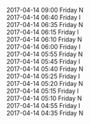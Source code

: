 2017-04-14 09:00 Friday  N  
2017-04-14 06:40 Friday  I  
2017-04-14 06:35 Friday  N  
2017-04-14 06:15 Friday  I  
2017-04-14 06:10 Friday  N  
2017-04-14 06:00 Friday  I  
2017-04-14 05:55 Friday  N  
2017-04-14 05:45 Friday  I  
2017-04-14 05:40 Friday  N  
2017-04-14 05:25 Friday  I  
2017-04-14 05:20 Friday  N  
2017-04-14 05:15 Friday  I  
2017-04-14 05:10 Friday  N  
2017-04-14 04:55 Friday  I  
2017-04-14 04:35 Friday  N  
